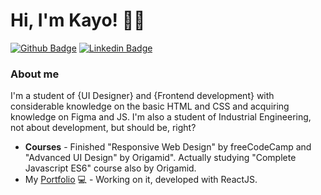 # Hi, I'm Kayo! 👨‍💻

[![Github Badge](https://img.shields.io/badge/-Github-000?style=flat-square&logo=Github&logoColor=white&link=https://github.com/jkayoss)](https://github.com/jkayoss)
[![Linkedin Badge](https://img.shields.io/badge/-LinkedIn-blue?style=flat-square&logo=Linkedin&logoColor=white&link=https://www.linkedin.com/in/jhonatankayo/)](https://www.linkedin.com/in/jhonatankayo/)

### About me
I'm a student of {UI Designer} and {Frontend development} with considerable knowledge on the basic HTML and CSS and acquiring knowledge on Figma and JS.
I'm also a student of Industrial Engineering, not about development, but should be, right? 

- **Courses** - Finished "Responsive Web Design" by freeCodeCamp and "Advanced UI Design" by Origamid". Actually studying "Complete Javascript ES6" course also by Origamid.
- My [Portfolio](https://jhonatankayo.tech) 💻 - Working on it, developed with ReactJS.
